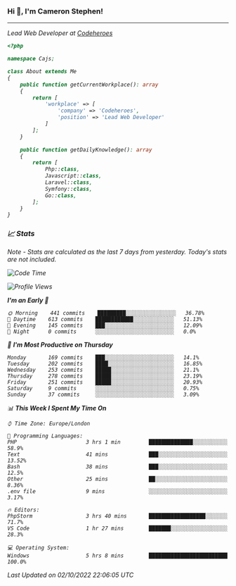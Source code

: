 ### Hi 👋, I'm Cameron Stephen!
<hr>
<p><em>Lead Web Developer at <a href="https://codeheroes.co.uk">Codeheroes</a></p>


```php
<?php

namespace Cajs;

class About extends Me
{
    public function getCurrentWorkplace(): array
    {
        return [
            'workplace' => [
                'company' => 'Codeheroes',
                'position' => 'Lead Web Developer'
            ]
        ];
    }

    public function getDailyKnowledge(): array
    {
        return [
            Php::class,
            Javascript::class,
            Laravel::class,
            Symfony::class,
            Go::class,
        ];
    }
}
```

### 📈 Stats
<p><em>Note - Stats are calculated as the last 7 days from yesterday. Today's stats are not included.</em></p>


<!--START_SECTION:waka-->
![Code Time](http://img.shields.io/badge/Code%20Time-3%2C140%20hrs%203%20mins-blue)

![Profile Views](http://img.shields.io/badge/Profile%20Views-0-blue)

**I'm an Early 🐤** 

```text
🌞 Morning    441 commits    █████████░░░░░░░░░░░░░░░░   36.78% 
🌆 Daytime    613 commits    ████████████░░░░░░░░░░░░░   51.13% 
🌃 Evening    145 commits    ███░░░░░░░░░░░░░░░░░░░░░░   12.09% 
🌙 Night      0 commits      ░░░░░░░░░░░░░░░░░░░░░░░░░   0.0%

```
📅 **I'm Most Productive on Thursday** 

```text
Monday       169 commits    ███░░░░░░░░░░░░░░░░░░░░░░   14.1% 
Tuesday      202 commits    ████░░░░░░░░░░░░░░░░░░░░░   16.85% 
Wednesday    253 commits    █████░░░░░░░░░░░░░░░░░░░░   21.1% 
Thursday     278 commits    █████░░░░░░░░░░░░░░░░░░░░   23.19% 
Friday       251 commits    █████░░░░░░░░░░░░░░░░░░░░   20.93% 
Saturday     9 commits      ░░░░░░░░░░░░░░░░░░░░░░░░░   0.75% 
Sunday       37 commits     ░░░░░░░░░░░░░░░░░░░░░░░░░   3.09%

```


📊 **This Week I Spent My Time On** 

```text
⌚︎ Time Zone: Europe/London

💬 Programming Languages: 
PHP                      3 hrs 1 min         ██████████████░░░░░░░░░░░   58.9% 
Text                     41 mins             ███░░░░░░░░░░░░░░░░░░░░░░   13.52% 
Bash                     38 mins             ███░░░░░░░░░░░░░░░░░░░░░░   12.5% 
Other                    25 mins             ██░░░░░░░░░░░░░░░░░░░░░░░   8.36% 
.env file                9 mins              ░░░░░░░░░░░░░░░░░░░░░░░░░   3.17%

🔥 Editors: 
PhpStorm                 3 hrs 40 mins       ██████████████████░░░░░░░   71.7% 
VS Code                  1 hr 27 mins        ███████░░░░░░░░░░░░░░░░░░   28.3%

💻 Operating System: 
Windows                  5 hrs 8 mins        █████████████████████████   100.0%

```


 Last Updated on 02/10/2022 22:06:05 UTC
<!--END_SECTION:waka-->
